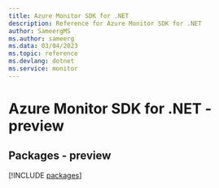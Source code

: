 ```yaml
---
title: Azure Monitor SDK for .NET
description: Reference for Azure Monitor SDK for .NET
author: SameergMS
ms.author: sameerg
ms.data: 03/04/2023
ms.topic: reference
ms.devlang: dotnet
ms.service: monitor
---
```

# Azure Monitor SDK for .NET - preview
## Packages - preview
[!INCLUDE [packages](monitor-index.md)]